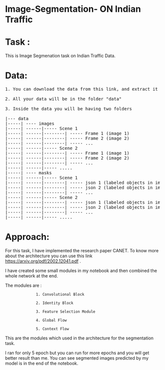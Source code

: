 # Image-Segmentation- ON Indian Traffic 

# Task :
This is Image Segmenation task on Indian Traffic Data.

# Data:
<pre>
1. You can download the data from this link, and extract it ( https://drive.google.com/file/d/1iQ93IWVdR6dZ6W7RahbLq166u-6ADelJ/view?usp=sharing )

2. All your data will be in the folder "data" 

3. Inside the data you will be having two folders

|--- data
|-----| ---- images
|-----| ------|----- Scene 1
|-----| ------|--------| ----- Frame 1 (image 1)
|-----| ------|--------| ----- Frame 2 (image 2)
|-----| ------|--------| ----- ...
|-----| ------|----- Scene 2
|-----| ------|--------| ----- Frame 1 (image 1)
|-----| ------|--------| ----- Frame 2 (image 2)
|-----| ------|--------| ----- ...
|-----| ------|----- .....
|-----| ---- masks
|-----| ------|----- Scene 1
|-----| ------|--------| ----- json 1 (labeled objects in image 1)
|-----| ------|--------| ----- json 2 (labeled objects in image 1)
|-----| ------|--------| ----- ...
|-----| ------|----- Scene 2
|-----| ------|--------| ----- json 1 (labeled objects in image 1)
|-----| ------|--------| ----- json 2 (labeled objects in image 1)
|-----| ------|--------| ----- ...
|-----| ------|----- .....
</pre>

# Approach:

For this task, I have implemented the research paper CANET. To know more about the architecture you can use this link https://arxiv.org/pdf/2002.12041.pdf .


I have created some small modules in my notebook and then combined the whole network at the end. 


The modules are : 
                  
                  1. Convolutional Block
                  
                  2. Identity Block

                  3. Feature Selection Module
                  
                  4. Global Flow
                  
                  5. Context Flow 
                  
                  
This are the modules which used in the architecture for the segmentation task.


I ran for only 5 epoch but you can run for more epochs and you will get better result than me. You can see segmented images predicted by my model is in the end of the notebook.

